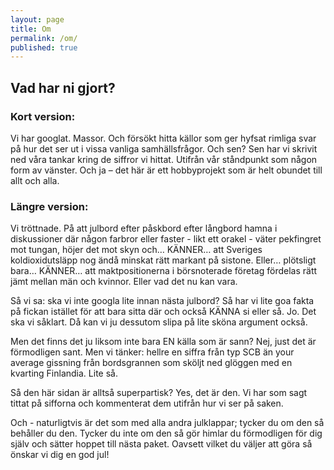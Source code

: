 ```yaml
---
layout: page
title: Om
permalink: /om/
published: true
---
```


## Vad har ni gjort?

### Kort version:

Vi har googlat. Massor. Och försökt hitta källor som ger hyfsat rimliga svar på hur det ser ut i vissa vanliga samhällsfrågor. Och sen? Sen har vi skrivit ned våra tankar kring de siffror vi hittat. Utifrån vår ståndpunkt som någon form av vänster. Och ja – det här är ett hobbyprojekt som är helt obundet till allt och alla.

### Längre version:

Vi tröttnade. På att julbord efter påskbord efter långbord hamna i diskussioner där någon farbror eller faster - likt ett orakel - väter pekfingret mot tungan, höjer det mot skyn och… KÄNNER… att Sveriges koldioxidutsläpp nog ändå minskat rätt markant på sistone. Eller… plötsligt bara… KÄNNER… att maktpositionerna i börsnoterade företag fördelas rätt jämt mellan män och kvinnor. Eller vad det nu kan vara. 

Så vi sa: ska vi inte googla lite innan nästa julbord? Så har vi lite goa fakta på fickan istället för att bara sitta där och också KÄNNA si eller så. Jo. Det ska vi såklart. Då kan vi ju dessutom slipa på lite sköna argument också.

Men det finns det ju liksom inte bara EN källa som är sann? Nej, just det är förmodligen sant. Men vi tänker: hellre en siffra från typ SCB än your average gissning från bordsgrannen som sköljt ned glöggen med en kvarting Finlandia. Lite så. 

Så den här sidan är alltså superpartisk? Yes, det är den. Vi har som sagt tittat på sifforna och kommenterat dem utifrån hur vi ser på saken. 

Och - naturligtvis är det som med alla andra julklappar; tycker du om den så behåller du den. Tycker du inte om den så gör himlar du förmodligen för dig själv och sätter hoppet till nästa paket. Oavsett vilket du väljer att göra så önskar vi dig en god jul! 

